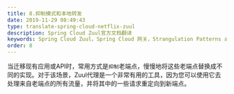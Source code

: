 ```yaml
---
title: 8.抑制模式和本地转发
date: 2019-11-29 08:49:43
type: translate-spring-cloud-netflix-zuul
description: Spring Cloud Zuul官方文档翻译
keywords: Spring Cloud Zuul，Spring Cloud 网关，Strangulation Patterns and Local Forwards
order: 8
---
```


当迁移现有应用或API时，常用方式是`抑制`老端点，慢慢地将这些老端点替换成不同的实现。对于该场景，Zuul代理是一个非常有用的工具，因为您可以使用它去处理来自老端点的所有流量，并将其中的一些请求重定向到新端点。





